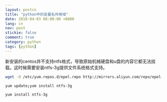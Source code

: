 ```yaml
---
layout: postcn
title: "python中的变量名作用域"
date: 2018-04-03 08:00:00 +0800
lang: cn
nav: post
stickie: false 
comment: true
category: python
tags: [python]
---
```

新安装的centos并不支持ntfs格式，导致原始机械硬盘和u盘的内容它都无法挂载。这时候需要安装ntfs-3g提供文件系统格式支持。
```sh
wget -O /etc/yum.repos.d/epel.repo http://mirrors.aliyun.com/repo/epel-7.repo

yum update;yum install ntfs-3g

yum install ntfs-3g
```